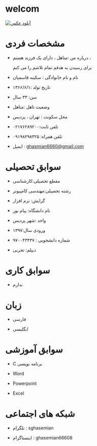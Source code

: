 # welcom



<a href="https://8pic.ir/" target="_blank" title="آپلود عکس"><img src="https://8pic.ir/uploads/۲۰۲۰۱۰۰۸-۱۸۰۰۳۲.jpg" border="0" alt="آپلود عکس"></a> 
# مشخصات فردی
 
 - درباره من :متاهل ، دارای یک فرزند هستم ، 
   
   برای رسیدن به هدفم تمام تلاشم را می کنم
 
 - نام و نام خانوادگی : سکینه قاسمیان  

 - تاریخ تولد :۱۳۶۶/۶/۱
 
 -  سن: ۳۳ سال
  
 - وضعیت تاهل :متاهل 
 
 - محل سکونت : تهران ، پردیس
 
 - تلفن ثابت:۰۲۱۷۶۲۸۹۲۰۰
     
 -  تلفن همراه: ۰۹۱۹۸۲۹۸۳۲۵ 
   
 - ایمیل : ghasmian6660@gmail.com 
   
 
# سوابق تحصیلی

- مقطع تحصیلی:کارشناسی

- رشته تحصیلی:مهندسی کامپیوتر

- گرایش: نرم افزار  

- نام دانشگاه: پیام نور

- واحد :شهر پردیس

- ورودی سال:۱۳۹۷ 

- شماره دانشجویی : ۹۷۰۰۴۳۴۳۷ 

- دیپلم: تجربی


# سوابق کاری

- ندارم

# زبان

- فارسی

- انگلیسی

# سوابق آموزشی

- C برنامه نویسی

- Word

- Powerpoint 

- Excel

# شبکه های اجتماعی

- تلگرام : sghasemian

- اینستاگرام : ghasemian66608


